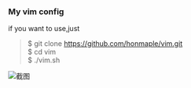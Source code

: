 ### My vim config
if you want to use,just  
> $ git clone https://github.com/honmaple/vim.git  
$ cd vim  
$ ./vim.sh

![截图](https://raw.githubusercontent.com/honmaple/vim/master/screenshot.png)
